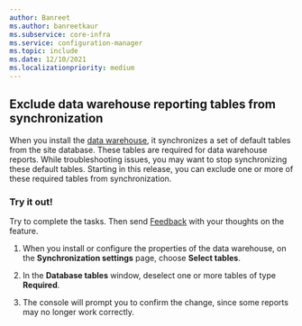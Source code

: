 ```yaml
---
author: Banreet
ms.author: banreetkaur
ms.subservice: core-infra
ms.service: configuration-manager
ms.topic: include
ms.date: 12/10/2021
ms.localizationpriority: medium
---
```


## <a name="bkmk_warehouse"></a> Exclude data warehouse reporting tables from synchronization

<!--12441118-->

When you install the [data warehouse](../../../../servers/manage/data-warehouse.md), it synchronizes a set of default tables from the site database. These tables are required for data warehouse reports. While troubleshooting issues, you may want to stop synchronizing these default tables. Starting in this release, you can exclude one or more of these required tables from synchronization.

### Try it out!

Try to complete the tasks. Then send [Feedback](../../../../understand/product-feedback.md) with your thoughts on the feature.

1. When you install or configure the properties of the data warehouse, on the **Synchronization settings** page, choose **Select tables**.

1. In the **Database tables** window, deselect one or more tables of type **Required**.

1. The console will prompt you to confirm the change, since some reports may no longer work correctly.
